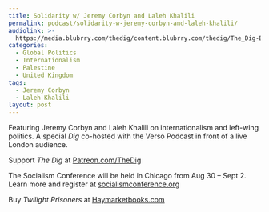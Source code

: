 ```yaml
---
title: Solidarity w/ Jeremy Corbyn and Laleh Khalili
permalink: podcast/solidarity-w-jeremy-corbyn-and-laleh-khalili/
audiolink: >-
  https://media.blubrry.com/thedig/content.blubrry.com/thedig/The_Dig-EP_454-Corbyn-Khalili.mp3
categories:
  - Global Politics
  - Internationalism
  - Palestine
  - United Kingdom
tags:
  - Jeremy Corbyn
  - Laleh Khalili
layout: post
---
```


Featuring Jeremy Corbyn and Laleh Khalili on internationalism and left-wing politics. A special *Dig* co-hosted with the Verso Podcast in front of a live London audience.

Support *The Dig* at [Patreon.com/TheDig](http://patreon.com/TheDig)

The Socialism Conference will be held in Chicago from Aug 30 – Sept 2. Learn more and register at [socialismconference.org](http://socialismconference.org)

Buy *Twilight Prisoners* at [Haymarketbooks.com](http://haymarketbooks.com)
